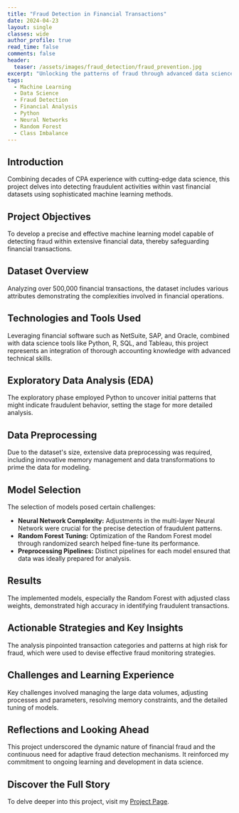 ```yaml
---
title: "Fraud Detection in Financial Transactions"
date: 2024-04-23
layout: single
classes: wide
author_profile: true
read_time: false
comments: false
header:
  teaser: /assets/images/fraud_detection/fraud_prevention.jpg
excerpt: "Unlocking the patterns of fraud through advanced data science techniques"
tags:
  - Machine Learning
  - Data Science
  - Fraud Detection
  - Financial Analysis
  - Python
  - Neural Networks
  - Random Forest
  - Class Imbalance
---
```


## Introduction
Combining decades of CPA experience with cutting-edge data science, this project delves into detecting fraudulent activities within vast financial datasets using sophisticated machine learning methods.

## Project Objectives
To develop a precise and effective machine learning model capable of detecting fraud within extensive financial data, thereby safeguarding financial transactions.

## Dataset Overview
Analyzing over 500,000 financial transactions, the dataset includes various attributes demonstrating the complexities involved in financial operations.

## Technologies and Tools Used
Leveraging financial software such as NetSuite, SAP, and Oracle, combined with data science tools like Python, R, SQL, and Tableau, this project represents an integration of thorough accounting knowledge with advanced technical skills.

## Exploratory Data Analysis (EDA)
The exploratory phase employed Python to uncover initial patterns that might indicate fraudulent behavior, setting the stage for more detailed analysis.

## Data Preprocessing
Due to the dataset's size, extensive data preprocessing was required, including innovative memory management and data transformations to prime the data for modeling.

## Model Selection
The selection of models posed certain challenges:
- **Neural Network Complexity:** Adjustments in the multi-layer Neural Network were crucial for the precise detection of fraudulent patterns.
- **Random Forest Tuning:** Optimization of the Random Forest model through randomized search helped fine-tune its performance.
- **Preprocessing Pipelines:** Distinct pipelines for each model ensured that data was ideally prepared for analysis.

## Results
The implemented models, especially the Random Forest with adjusted class weights, demonstrated high accuracy in identifying fraudulent transactions.

## Actionable Strategies and Key Insights
The analysis pinpointed transaction categories and patterns at high risk for fraud, which were used to devise effective fraud monitoring strategies.

## Challenges and Learning Experience
Key challenges involved managing the large data volumes, adjusting processes and parameters, resolving memory constraints, and the detailed tuning of models.

## Reflections and Looking Ahead
This project underscored the dynamic nature of financial fraud and the continuous need for adaptive fraud detection mechanisms. It reinforced my commitment to ongoing learning and development in data science.

## Discover the Full Story
To delve deeper into this project, visit my [Project Page](#).

